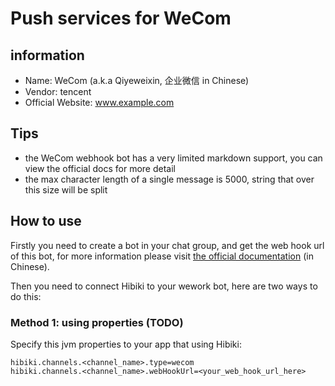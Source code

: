 # Push services for WeCom

## information

- Name: WeCom (a.k.a Qiyeweixin, 企业微信 in Chinese)
- Vendor: tencent
- Official Website: www.example.com

## Tips

- the WeCom webhook bot has a very limited markdown support, you can view the official docs for more detail
- the max character length of a single message is 5000, string that over this size will be split 

## How to use

Firstly you need to create a bot in your chat group, and get the web hook url of this bot, for more information please visit [the official documentation](https://developer.work.weixin.qq.com/document/path/91770) (in Chinese).

Then you need to connect Hibiki to your wework bot, here are two ways to do this:

### Method 1: using properties (TODO)

Specify this jvm properties to your app that using Hibiki:

```plaintext
hibiki.channels.<channel_name>.type=wecom
hibiki.channels.<channel_name>.webHookUrl=<your_web_hook_url_here>
```


